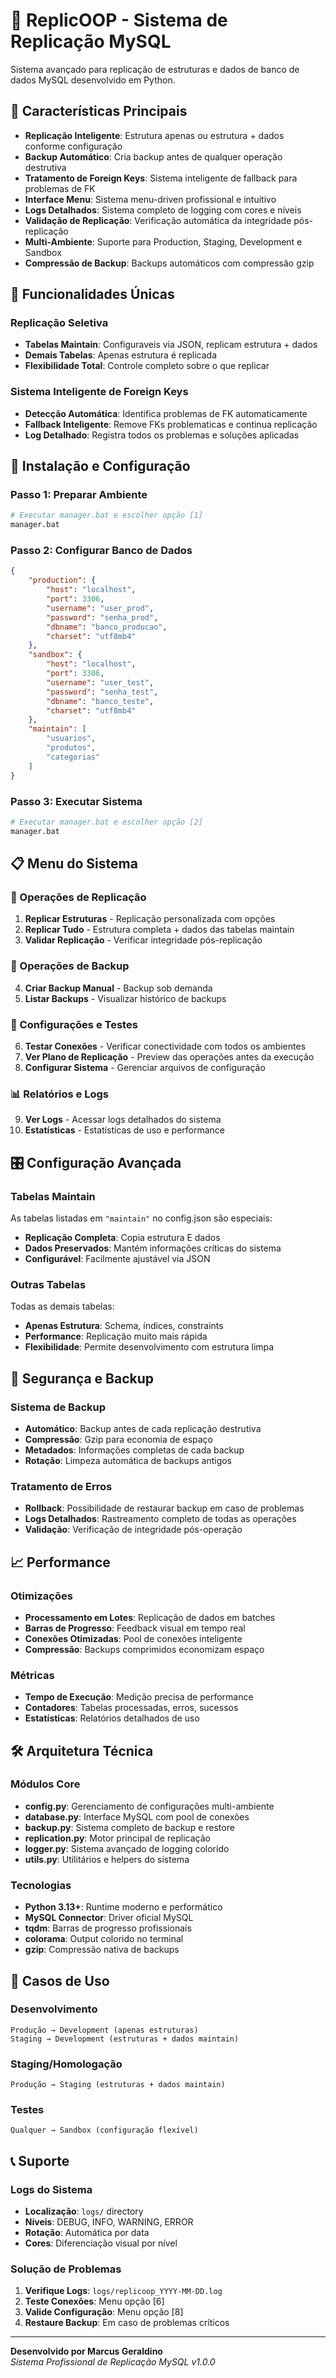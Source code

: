 # 🚀 ReplicOOP - Sistema de Replicação MySQL

Sistema avançado para replicação de estruturas e dados de banco de dados MySQL desenvolvido em Python.

## 🎯 Características Principais

- **Replicação Inteligente**: Estrutura apenas ou estrutura + dados conforme configuração
- **Backup Automático**: Cria backup antes de qualquer operação destrutiva
- **Tratamento de Foreign Keys**: Sistema inteligente de fallback para problemas de FK
- **Interface Menu**: Sistema menu-driven profissional e intuitivo
- **Logs Detalhados**: Sistema completo de logging com cores e níveis
- **Validação de Replicação**: Verificação automática da integridade pós-replicação
- **Multi-Ambiente**: Suporte para Production, Staging, Development e Sandbox
- **Compressão de Backup**: Backups automáticos com compressão gzip

## 🔧 Funcionalidades Únicas

### Replicação Seletiva
- **Tabelas Maintain**: Configuraveis via JSON, replicam estrutura + dados
- **Demais Tabelas**: Apenas estrutura é replicada
- **Flexibilidade Total**: Controle completo sobre o que replicar

### Sistema Inteligente de Foreign Keys
- **Detecção Automática**: Identifica problemas de FK automaticamente
- **Fallback Inteligente**: Remove FKs problematicas e continua replicação
- **Log Detalhado**: Registra todos os problemas e soluções aplicadas

## 🚀 Instalação e Configuração

### Passo 1: Preparar Ambiente
```bash
# Executar manager.bat e escolher opção [1]
manager.bat
```

### Passo 2: Configurar Banco de Dados
```json
{
    "production": {
        "host": "localhost",
        "port": 3306,
        "username": "user_prod",
        "password": "senha_prod",
        "dbname": "banco_producao",
        "charset": "utf8mb4"
    },
    "sandbox": {
        "host": "localhost", 
        "port": 3306,
        "username": "user_test",
        "password": "senha_test",
        "dbname": "banco_teste",
        "charset": "utf8mb4"
    },
    "maintain": [
        "usuarios",
        "produtos", 
        "categorias"
    ]
}
```

### Passo 3: Executar Sistema
```bash
# Executar manager.bat e escolher opção [2]
manager.bat
```

## 📋 Menu do Sistema

### 🔄 Operações de Replicação
1. **Replicar Estruturas** - Replicação personalizada com opções
2. **Replicar Tudo** - Estrutura completa + dados das tabelas maintain
3. **Validar Replicação** - Verificar integridade pós-replicação

### 💾 Operações de Backup  
4. **Criar Backup Manual** - Backup sob demanda
5. **Listar Backups** - Visualizar histórico de backups

### 🔧 Configurações e Testes
6. **Testar Conexões** - Verificar conectividade com todos os ambientes
7. **Ver Plano de Replicação** - Preview das operações antes da execução
8. **Configurar Sistema** - Gerenciar arquivos de configuração

### 📊 Relatórios e Logs
9. **Ver Logs** - Acessar logs detalhados do sistema  
10. **Estatísticas** - Estatísticas de uso e performance

## 🎛️ Configuração Avançada

### Tabelas Maintain
As tabelas listadas em `"maintain"` no config.json são especiais:
- **Replicação Completa**: Copia estrutura E dados
- **Dados Preservados**: Mantém informações críticas do sistema
- **Configurável**: Facilmente ajustável via JSON

### Outras Tabelas  
Todas as demais tabelas:
- **Apenas Estrutura**: Schema, índices, constraints
- **Performance**: Replicação muito mais rápida
- **Flexibilidade**: Permite desenvolvimento com estrutura limpa

## 🔐 Segurança e Backup

### Sistema de Backup
- **Automático**: Backup antes de cada replicação destrutiva
- **Compressão**: Gzip para economia de espaço
- **Metadados**: Informações completas de cada backup
- **Rotação**: Limpeza automática de backups antigos

### Tratamento de Erros
- **Rollback**: Possibilidade de restaurar backup em caso de problemas
- **Logs Detalhados**: Rastreamento completo de todas as operações
- **Validação**: Verificação de integridade pós-operação

## 📈 Performance

### Otimizações
- **Processamento em Lotes**: Replicação de dados em batches
- **Barras de Progresso**: Feedback visual em tempo real  
- **Conexões Otimizadas**: Pool de conexões inteligente
- **Compressão**: Backups comprimidos economizam espaço

### Métricas
- **Tempo de Execução**: Medição precisa de performance
- **Contadores**: Tabelas processadas, erros, sucessos
- **Estatísticas**: Relatórios detalhados de uso

## 🛠️ Arquitetura Técnica

### Módulos Core
- **config.py**: Gerenciamento de configurações multi-ambiente
- **database.py**: Interface MySQL com pool de conexões
- **backup.py**: Sistema completo de backup e restore
- **replication.py**: Motor principal de replicação
- **logger.py**: Sistema avançado de logging colorido
- **utils.py**: Utilitários e helpers do sistema

### Tecnologias
- **Python 3.13+**: Runtime moderno e performático
- **MySQL Connector**: Driver oficial MySQL
- **tqdm**: Barras de progresso profissionais
- **colorama**: Output colorido no terminal
- **gzip**: Compressão nativa de backups

## 🎯 Casos de Uso

### Desenvolvimento
```
Produção → Development (apenas estruturas)
Staging → Development (estruturas + dados maintain)
```

### Staging/Homologação  
```
Produção → Staging (estruturas + dados maintain)
```

### Testes
```  
Qualquer → Sandbox (configuração flexível)
```

## 📞 Suporte

### Logs do Sistema
- **Localização**: `logs/` directory
- **Níveis**: DEBUG, INFO, WARNING, ERROR
- **Rotação**: Automática por data
- **Cores**: Diferenciação visual por nível

### Solução de Problemas
1. **Verifique Logs**: `logs/replicoop_YYYY-MM-DD.log`
2. **Teste Conexões**: Menu opção [6]
3. **Valide Configuração**: Menu opção [8]
4. **Restaure Backup**: Em caso de problemas críticos

---

**Desenvolvido por Marcus Geraldino**  
*Sistema Profissional de Replicação MySQL v1.0.0*